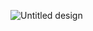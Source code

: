 
![Untitled design](https://github.com/user-attachments/assets/6cdb75af-2c8a-4cc0-98ac-24e5012fe55c)
